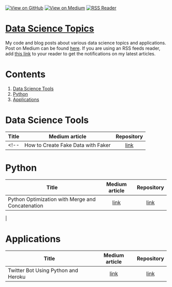 [![View on GitHub](https://img.shields.io/badge/GitHub-View_on_GitHub-blue?logo=GitHub)](https://github.com/jrudd1/Data-Science-Topics)  [![View on Medium](https://img.shields.io/badge/Medium-View%20on%20Medium-red?logo=medium)](https://funsizeathlete.medium.com/) [![RSS Reader](https://img.shields.io/badge/RSS%20Feed%20-Add%20to%20your%20RSS%20Reader-yellowgreend?logo=feedly)](https://medium.com/feed/@funsizeathlete) 


# [Data Science Topics](https://github.com/jrudd1/Data-Science-Topics)
My code and blog posts about various data science topics and applications. Post on Medium can be found [here](https://funsizeathlete.medium.com/). If you are using an RSS feeds reader, add [this link](https://medium.com/feed/@funsizeathlete) to your reader to get the notifications on my latest articles.

# Contents
1. [Data Science Tools](#data-science-tools)
1. [Python](#python)
1. [Applications](#applications)

# Data Science Tools 

| Title        | Medium article           | Repository  |
| ------------- |:-------------:| :-----:|
<!--| How to Create Fake Data with Faker | [link](https://towardsdatascience.com/how-to-create-fake-data-with-faker-a835e5b7a9d9) | [link](./data_science_tools/faker.ipynb) |-->

# Python
| Title        | Medium article           | Repository  |
| ------------- |:-------------:| :-----:|
| Python Optimization with Merge and Concatenation      | [link](https://medium.com/@khuyentran1476/comprehensive-numpy-tutorials-for-beginners-8b88696bd3a2) | [link](./python/Numpy_tricks.ipynb) |
| 

# Applications
| Title        | Medium article           | Repository  |
| ------------- |:-------------:| :-----:|
| Twitter Bot Using Python and Heroku | [link](https://funsizeathlete.medium.com/my-first-twitter-bot-using-python-and-heroku-e3ef83578f58) | [link](https://github.com/jrudd1/twitter-bot-python-heroku)





